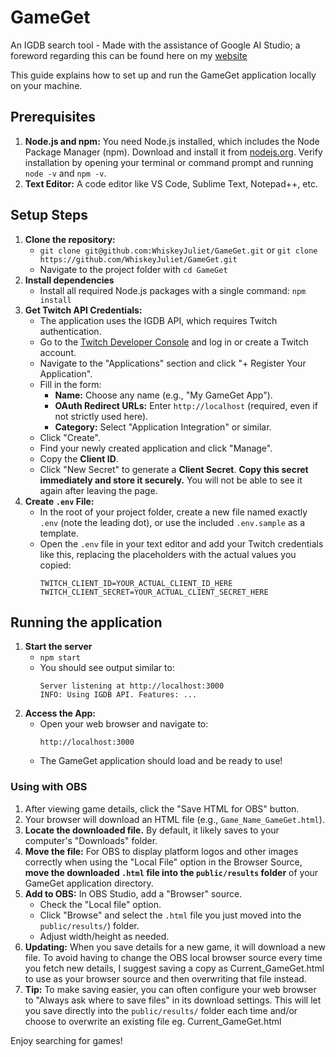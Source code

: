 # GameGet
An IGDB search tool - Made with the assistance of Google AI Studio; a foreword regarding this can be found here on my [website](https://www.wtrjones.co.uk/gameget/)

This guide explains how to set up and run the GameGet application locally on your machine.

## Prerequisites

1.  **Node.js and npm:** You need Node.js installed, which includes the Node Package Manager (npm). Download and install it from [nodejs.org](https://nodejs.org/). Verify installation by opening your terminal or command prompt and running `node -v` and `npm -v`.
1.  **Text Editor:** A code editor like VS Code, Sublime Text, Notepad++, etc.

## Setup Steps

1. **Clone the repository:**
    * `git clone git@github.com:WhiskeyJuliet/GameGet.git` or `git clone https://github.com/WhiskeyJuliet/GameGet.git`
    * Navigate to the project folder with `cd GameGet`
1. **Install dependencies**
    * Install all required Node.js packages with a single command: `npm install` 
1. **Get Twitch API Credentials:**
    * The application uses the IGDB API, which requires Twitch authentication.
    * Go to the [Twitch Developer Console](https://dev.twitch.tv/console/) and log in or create a Twitch account.
    * Navigate to the "Applications" section and click "+ Register Your Application".
    * Fill in the form:
        * **Name:** Choose any name (e.g., "My GameGet App").
        * **OAuth Redirect URLs:** Enter `http://localhost` (required, even if not strictly used here).
        * **Category:** Select "Application Integration" or similar.
    * Click "Create".
    * Find your newly created application and click "Manage".
    * Copy the **Client ID**.
    * Click "New Secret" to generate a **Client Secret**. **Copy this secret immediately and store it securely.** You will not be able to see it again after leaving the page.
1. **Create `.env` File:**
    * In the root of your project folder, create a new file named exactly `.env` (note the leading dot), or use the included `.env.sample` as a template.
    * Open the `.env` file in your text editor and add your Twitch credentials like this, replacing the placeholders with the actual values you copied:
        ```
        TWITCH_CLIENT_ID=YOUR_ACTUAL_CLIENT_ID_HERE
        TWITCH_CLIENT_SECRET=YOUR_ACTUAL_CLIENT_SECRET_HERE
        ```
## Running the application
1. **Start the server**
    * `npm start`
    * You should see output similar to:
        ```
        Server listening at http://localhost:3000
        INFO: Using IGDB API. Features: ...
        ```
1. **Access the App:**
    * Open your web browser and navigate to:
        ```
        http://localhost:3000
        ```
    * The GameGet application should load and be ready to use!

### Using with OBS

1.  After viewing game details, click the "Save HTML for OBS" button.
2.  Your browser will download an HTML file (e.g., `Game_Name_GameGet.html`).
3.  **Locate the downloaded file.** By default, it likely saves to your computer's "Downloads" folder.
4.  **Move the file:** For OBS to display platform logos and other images correctly when using the "Local File" option in the Browser Source, **move the downloaded `.html` file into the `public/results` folder** of your GameGet application directory.
5.  **Add to OBS:** In OBS Studio, add a "Browser" source.
    *   Check the "Local file" option.
    *   Click "Browse" and select the `.html` file you just moved into the `public/results/`) folder.
    *   Adjust width/height as needed.
6.  **Updating:** When you save details for a new game, it will download a new file. To avoid having to change the OBS local browser source every time you fetch new details, I suggest saving a copy as Current_GameGet.html to use as your browser source and then overwriting that file instead.
7.	**Tip:** To make saving easier, you can often configure your web browser to "Always ask where to save files" in its download settings. This will let you save directly into the `public/results/` folder each time and/or choose to overwrite an existing file eg. Current_GameGet.html

Enjoy searching for games!
